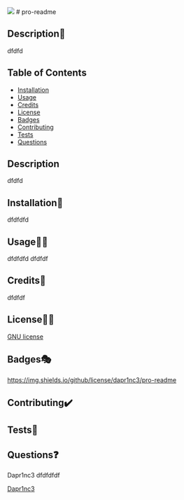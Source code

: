 
 <img src="https://img.shields.io/github/license/Dapr1nc3/pro-readme">
  # pro-readme

  ## Description📝
  dfdfd

  ## Table of Contents
  * [Installation](##Installation💽)
  * [Usage](##Usage🐱‍💻)
  * [Credits](##Credits👻)
  * [License](##License🐱‍🏍)
  * [Badges](##Badges🎭)
  * [Contributing](##Contributing✔️)
  * [Tests](##Tests🧪)
  * [Questions](##Questions❓)
  

  ## Description

  dfdfd


  ## Installation💽

  dfdfdfd


  ## Usage🐱‍💻

  dfdfdfd
  dfdfdf


  ## Credits👻

dfdfdf


  ## License🐱‍🏍

  [GNU license](https://choosealicense.com/licenses/gnu/)


  ## Badges🎭

  https://img.shields.io/github/license/dapr1nc3/pro-readme


  ## Contributing✔️




  ## Tests🧪




  ## Questions❓

Dapr1nc3
dfdfdfdf

[Dapr1nc3](https://github.com/Dapr1nc3)

  

